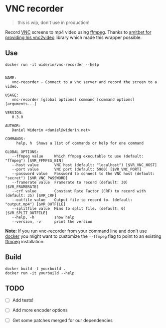 # VNC recorder

> this is wip, don't use in production!

Record [VNC] screens to mp4 video using [ffmpeg]. Thanks to
[amitbet for providing his vnc2video](https://github.com/amitbet/vnc2video)
library which made this wrapper possible.

## Use

    docker run -it widerin/vnc-recorder --help


    NAME:
       vnc-recorder - Connect to a vnc server and record the screen to a video.

    USAGE:
       vnc-recorder [global options] command [command options] [arguments...]

    VERSION:
       0.3.0

    AUTHOR:
       Daniel Widerin <daniel@widerin.net>

    COMMANDS:
         help, h  Shows a list of commands or help for one command

    GLOBAL OPTIONS:
       --ffmpeg value     Which ffmpeg executable to use (default: "ffmpeg") [$VR_FFMPEG_BIN]
       --host value       VNC host (default: "localhost") [$VR_VNC_HOST]
       --port value       VNC port (default: 5900) [$VR_VNC_PORT]
       --password value   Password to connect to the VNC host (default: "secret") [$VR_VNC_PASSWORD]
       --framerate value  Framerate to record (default: 30) [$VR_FRAMERATE]
       --crf value        Constant Rate Factor (CRF) to record with (default: 35) [$VR_CRF]
       --outfile value    Output file to record to. (default: "output.mp4") [$VR_OUTFILE]
       --splitfile value  Mins to split file. (default: 0) [$VR_SPLIT_OUTFILE]
       --help, -h         show help
       --version, -v      print the version

**Note:** If you run vnc-recorder from your command line and don't use [docker]
you might want to customize the `--ffmpeg` flag to point to an existing
[ffmpeg] installation.


## Build

    docker build -t yourbuild .
    docker run -it yourbuild --help


## TODO

- [ ] Add tests!
- [ ] Add more encoder options
- [ ] Get some patches merged for our dependencies


[ffmpeg]: https://ffmpeg.org
[docker]: https://www.docker.com
[vnc]: https://en.wikipedia.org/wiki/Virtual_Network_Computing
